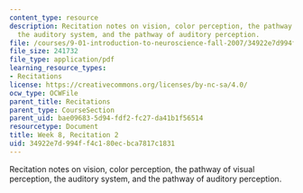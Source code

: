 ```yaml
---
content_type: resource
description: Recitation notes on vision, color perception, the pathway of visual perception,
  the auditory system, and the pathway of auditory perception.
file: /courses/9-01-introduction-to-neuroscience-fall-2007/34922e7d994ff4c180ecbca7817c1831_wk08_9_01_r05.pdf
file_size: 241732
file_type: application/pdf
learning_resource_types:
- Recitations
license: https://creativecommons.org/licenses/by-nc-sa/4.0/
ocw_type: OCWFile
parent_title: Recitations
parent_type: CourseSection
parent_uid: bae09683-5d94-fdf2-fc27-da41b1f56514
resourcetype: Document
title: Week 8, Recitation 2
uid: 34922e7d-994f-f4c1-80ec-bca7817c1831
---
```

Recitation notes on vision, color perception, the pathway of visual perception, the auditory system, and the pathway of auditory perception.